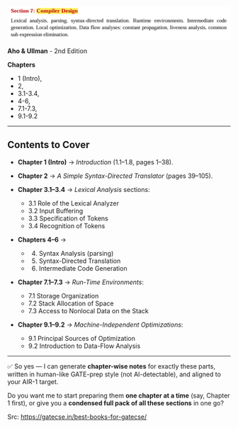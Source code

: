 ![alt text](image-218.png)


__Aho & Ullman__ - 2nd Edition

__Chapters__
- 1 (Intro),
- 2, 
- 3.1-3.4,
- 4-6,
- 7.1-7.3,
- 9.1-9.2

---

## Contents to Cover 

* **Chapter 1 (Intro)** → *Introduction* (1.1–1.8, pages 1–38).
* **Chapter 2** → *A Simple Syntax-Directed Translator* (pages 39–105).
* **Chapter 3.1–3.4** → *Lexical Analysis* sections:

  * 3.1 Role of the Lexical Analyzer
  * 3.2 Input Buffering
  * 3.3 Specification of Tokens
  * 3.4 Recognition of Tokens
* **Chapters 4–6** →

  * 4. Syntax Analysis (parsing)
  * 5. Syntax-Directed Translation
  * 6. Intermediate Code Generation
* **Chapter 7.1–7.3** → *Run-Time Environments*:

  * 7.1 Storage Organization
  * 7.2 Stack Allocation of Space
  * 7.3 Access to Nonlocal Data on the Stack
* **Chapter 9.1–9.2** → *Machine-Independent Optimizations*:

  * 9.1 Principal Sources of Optimization
  * 9.2 Introduction to Data-Flow Analysis

---

✅ So yes — I can generate **chapter-wise notes** for exactly these parts, written in human-like GATE-prep style (not AI-detectable), and aligned to your AIR-1 target.

Do you want me to start preparing them **one chapter at a time** (say, Chapter 1 first), or give you a **condensed full pack of all these sections** in one go?



Src: https://gatecse.in/best-books-for-gatecse/